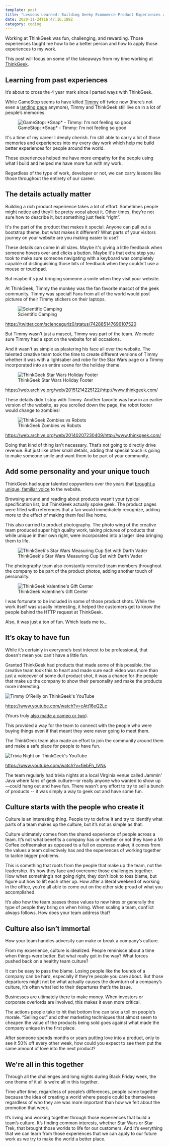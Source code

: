 ```yaml
---
template: post
title: "Lessons Learned: Building Geeky Ecommerce Product Experiences at ThinkGeek"
date: 2020-11-24T16:47:16.188Z
category: coding
---
```

Working at ThinkGeek was fun, challenging, and rewarding. Those experiences taught me how to be a better person and how to apply those experiences to my work. 

This post will focus on some of the takeaways from my time working at [ThinkGeek](https://en.wikipedia.org/wiki/ThinkGeek).

## Learning from past experiences

It’s about to cross the 4 year mark since I parted ways with ThinkGeek.

While GameStop seems to have killed [Timmy](https://www.wired.com/2012/08/monkey-timmy-cosplay/) off twice now (there’s not even a [landing page](https://www.gamestop.com/toys-collectibles/thinkgeek) anymore), Timmy and ThinkGeek still live on in a lot of people’s memories.

<figure><img src="/assets/timmy-thanos-snap.jpg" alt="GameStop: *Snap* - Timmy: I'm not feeling so good" /><figcaption>GameStop: *Snap* - Timmy: I'm not feeling so good</figcaption></figure>

It's a time of my career I deeply cherish. I’m still able to carry a lot of those memories and experiences into my every day work which help me build better experiences for people around the world.

Those experiences helped me have more empathy for the people using what I build and helped me have more fun with my work.

Regardless of the type of work, developer or not, we can carry lessons like those throughout the entirety of our career.

## The details actually matter

Building a rich product experience takes a lot of effort. Sometimes people might notice and they’ll be pretty vocal about it. Other times, they’re not sure how to describe it, but something just feels “right”.

It's the part of the product that makes it special. Anyone can pull out a bootstrap theme, but what makes it different? What parts of your visitors journey on your website are you making easier to use?

These details can come in all sizes. Maybe it's giving a little feedback when someone hovers over and clicks a button. Maybe it's that extra step you took to make sure someone navigating with a keyboard was completely capable of distinguishing those bits of feedback when they couldn't use a mouse or touchpad.

But maybe it's just bringing someone a smile when they visit your website. 

At ThinkGeek, Timmy the monkey was the fan favorite mascot of the geek community. Timmy was special! Fans from all of the world would post pictures of their Timmy stickers on their laptops.

<figure><img src="/assets/tweet-scientific-camping.jpg" alt="Scientific Camping" /><figcaption>Scientific Camping</figcaption></figure>

https://twitter.com/sciencegurlz0/status/742885147696107520

But Timmy wasn't just a mascot, Timmy was part of the team. We made sure Timmy had a spot on the website for all occasions.

And it wasn't as simple as plastering his face all over the website. The talented creative team took the time to create different versions of Timmy whether it was with a lightsaber and robe for the Star Wars page or a Timmy incorporated into an entire scene for the holiday theme.

<figure><img src="/assets/thinkgeek-holiday-footer.jpg" alt="ThinkGeek Star Wars Holiday Footer" /><figcaption>ThinkGeek Star Wars Holiday Footer</figcaption></figure>

https://web.archive.org/web/20151214225122/http://www.thinkgeek.com/

These details didn't stop with Timmy. Another favorite was how in an earlier version of the website, as you scrolled down the page, the robot footer would change to zombies!

<figure><img src="/assets/thinkgeek-zombies-vs-robots.gif" alt="ThinkGeek Zombies vs Robots" /><figcaption>ThinkGeek Zombies vs Robots</figcaption></figure>

https://web.archive.org/web/20140207230409/http://www.thinkgeek.com/

Doing that kind of thing isn't necessary. That’s not going to directly drive revenue. But just like other small details, adding that special touch is going to make someone smile and want them to be part of your community.

## Add some personality and your unique touch

ThinkGeek had super talented copywriters over the years that [brought a unique, familiar voice](https://expresswriters.com/expert-showcase-inspiration-thinkgeek-brand-copywriting/) to the website.

Browsing around and reading about products wasn’t your typical specification list, but ThinkGeek actually spoke geek. The product pages were filled with references that a fan would immediately recognize, adding more to the effect of making them feel like home.

This also carried to product photography. The photo wing of the creative team produced super high quality work, taking pictures of products that while unique in their own right, were incorporated into a larger idea bringing them to life.

<figure><img src="/assets/thinkgeek-vader-measuring-cup-set.jpg" alt="ThinkGeek's Star Wars Measuring Cup Set with Darth Vader" /><figcaption>ThinkGeek's Star Wars Measuring Cup Set with Darth Vader</figcaption></figure>

The photography team also constantly recruited team members throughout the company to be part of the product photos, adding another touch of personality.

<figure><img src="/assets/thinkgeek-valentines-gift-center.jpg" alt="ThinkGeek Valentine's Gift Center" /><figcaption>ThinkGeek Valentine's Gift Center</figcaption></figure>

I was fortunate to be included in some of those product shots. While the work itself was usually interesting, it helped the customers get to know the people behind the HTTP request at ThinkGeek.

Also, it was just a ton of fun. Which leads me to…

## It’s okay to have fun

While it’s certainly in everyone’s best interest to be professional, that doesn't mean you can't have a little fun.

Granted ThinkGeek had products that made some of this possible, the creative team took this to heart and made sure each video was more than just a voiceover of some dull product shot, it was a chance for the people that make up the company to show their personality and make the products more interesting.

![Timmy O'Reilly on ThinkGeek's YouTube](/assets/timmy-oreilly-youtube-thumb.jpg)

https://www.youtube.com/watch?v=cAtt16eQ2Lc

(Yours truly [also made a cameo or two](https://www.youtube.com/watch?v=pCSiSJe2XAc)).

This provided a way for the team to connect with the people who were buying things even if that meant they were never going to meet them.

The ThinkGeek team also made an effort to join the community around them and make a safe place for people to have fun.

![Trivia Night on ThinkGeek's YouTube](/assets/thinkgeek-trivia-youtube-thumb.jpg)

https://www.youtube.com/watch?v=fiebFh_lVNs

The team regularly had trivia nights at a local Virginia venue called Jammin' Java where fans of geek culture—or really anyone who wanted to show up—could hang out and have fun. There wasn't any effort to try to sell a bunch of products -- it was simply a way to geek out and have some fun. 

## Culture starts with the people who create it

Culture is an interesting thing. People try to define it and try to identify what parts of a team makes up the culture, but it’s not as simple as that.

Culture ultimately comes from the shared experience of people across a team. It’s not what benefits a company has or whether or not they have a Mr Coffee coffeemaker as opposed to a full on espresso maker, it comes from the values a team collectively has and the experiences of working together to tackle bigger problems.

This is something that roots from the people that make up the team, not the leadership. It’s how they face and overcome those challenges together. How when something’s not going right, they don’t look to toss blame, but figure out how to lift each other up. How after a literal weekend of working in the office, you’re all able to come out on the other side proud of what you accomplished.

It’s also how the team passes those values to new hires or generally the type of people they bring on when hiring. When scaling a team, conflict always follows. How does your team address that?

## Culture also isn’t immortal

How your team handles adversity can make or break a company’s culture.

From my experience, culture is idealized. People reminisce about a time when things were better. But what really got in the way? What forces pushed back on a healthy team culture?

It can be easy to pass the blame. Losing people like the founds of a company can be hard, especially if they’re people you care about. But those departures might not be what actually causes the downturn of a company’s culture, it’s often what led to their departures that’s the issue.

Businesses are ultimately there to make money. When investors or corporate overlords are involved, this makes it even more critical.

The actions people take to hit that bottom line can take a toll on people’s morale. “Selling out” and other marketing techniques that almost seem to cheapen the value of the products being sold goes against what made the company unique in the first place.

After someone spends months or years putting love into a product, only to see it 50% off every other week, how could you expect to see them put the same amount of love into the next product?

## We're all in this together

Through all the challenges and long nights during Black Friday week, the one theme of it all is we’re all in this together.

Time after time, regardless of people’s differences, people came together because the idea of creating a world where people could be themselves regardless of who they are was more important than how we felt about the promotion that week.

It’s living and working together through those experiences that build a team’s culture. It’s finding common interests, whether Star Wars or Star Trek,  that brought those worlds to life for our customers. And it’s everything that we can learn from those experiences that we can apply to our future work as we try to make the world a better place.